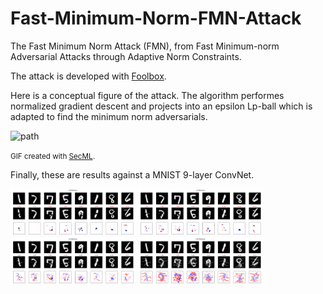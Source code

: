 # Fast-Minimum-Norm-FMN-Attack

The Fast Minimum Norm Attack (FMN), from 
Fast Minimum-norm Adversarial Attacks through Adaptive Norm Constraints.

The attack is developed with [Foolbox](https://foolbox.readthedocs.io/en/stable/).

Here is a conceptual figure of the attack. The algorithm performes normalized 
gradient descent and projects into an epsilon Lp-ball which is adapted to 
find the minimum norm adversarials.

<img src="assets/gifs/path.gif" alt="path" style="width:50px;"/>

<small> GIF created with [SecML](https://secml.gitlab.io/).</small>

Finally, these are results against a MNIST 9-layer ConvNet.

<img src="assets/images/examples_L0FMNAttack.png" alt="L0" style="width:200px;"/>
<img src="assets/images/examples_L1FMNAttack.png" alt="L1" style="width:200px;"/>
<img src="assets/images/examples_L2FMNAttack.png" alt="L2" style="width:200px;"/>
<img src="assets/images/examples_LInfFMNAttack.png" alt="LInf" style="width:200px;"/>
